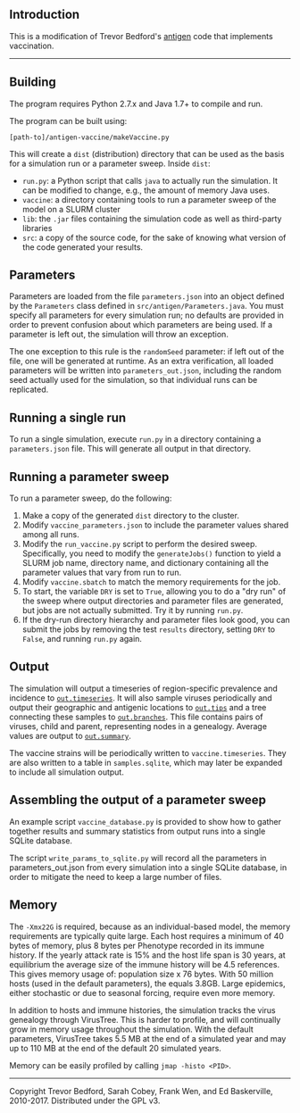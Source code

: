 ## Introduction

This is a modification of Trevor Bedford's [antigen](https://github.com/trvrb/antigen) code that implements vaccination.

-------------------------------------------

## Building

The program requires Python 2.7.x and Java 1.7+ to compile and run.

The program can be built using:

```{bash}
[path-to]/antigen-vaccine/makeVaccine.py
```	

This will create a `dist` (distribution) directory that can be used as the basis for
a simulation run or a parameter sweep. Inside `dist`:

* `run.py`: a Python script that calls `java` to actually run the simulation. It can be
modified to change, e.g., the amount of memory Java uses.
* `vaccine`: a directory containing tools to run a parameter sweep of the model on
a SLURM cluster
* `lib`: the `.jar` files containing the simulation code as well as third-party libraries
* `src`: a copy of the source code, for the sake of knowing what version of the code
generated your results.
	
## Parameters

Parameters are loaded from the file `parameters.json` into an object defined by the
`Parameters` class defined in `src/antigen/Parameters.java`. You must specify all
parameters for every simulation run; no defaults are provided in order to prevent
confusion about which parameters are being used. If a parameter is left out, the
simulation will throw an exception.

The one exception to this rule is the `randomSeed` parameter: if left out of the file,
one will be generated at runtime. As an extra verification, all loaded parameters will be
written into `parameters_out.json`, including the random seed actually used for the
simulation, so that individual runs can be replicated.

## Running a single run

To run a single simulation, execute `run.py` in a directory containing a `parameters.json`
file. This will generate all output in that directory.

## Running a parameter sweep

To run a parameter sweep, do the following:
1. Make a copy of the generated `dist` directory to the cluster.
2. Modify `vaccine_parameters.json` to include the parameter values shared among all runs.
3. Modify the `run_vaccine.py` script to perform the desired sweep. Specifically, you need
to modify the `generateJobs()` function to yield a SLURM job name, directory name, and
dictionary containing all the parameter values that vary from run to run.
4. Modify `vaccine.sbatch` to match the memory requirements for the job.
5. To start, the variable `DRY` is set to `True`, allowing you to do a "dry run" of the
sweep where output directories and parameter files are generated, but jobs are not
actually submitted. Try it by running `run.py`.
6. If the dry-run directory hierarchy and parameter files look good, you can submit the
jobs by removing the test `results` directory, setting `DRY` to `False`, and running
`run.py` again.

## Output

The simulation will output a timeseries of region-specific prevalence and incidence to
[`out.timeseries`](example/out.timeseries).  It will also sample viruses periodically and output their 
geographic and antigenic locations to [`out.tips`](example/out.tips) and a tree connecting these samples 
to [`out.branches`](example/out.branches).  This file contains pairs of viruses, child and parent, 
representing nodes in a genealogy.  Average values are output to [`out.summary`](example/out.summary).

The vaccine strains will be periodically written to `vaccine.timeseries`. They are also written
to a table in `samples.sqlite`, which may later be expanded to include all simulation output.

## Assembling the output of a parameter sweep

An example script `vaccine_database.py` is provided to show how to gather together results
and summary statistics from output runs into a single SQLite database.

The script `write_params_to_sqlite.py` will record all the parameters in parameters_out.json from every simulation into a single SQLite database, in order to mitigate the need to keep a large number of files.

## Memory

The `-Xmx22G` is required, because as an individual-based model, the memory requirements are
typically quite large. Each host requires a minimum of 40 bytes of memory, plus 8 bytes per
Phenotype recorded in its immune history.  If the yearly attack rate is 15% and the host life span
is 30 years, at equilibrium the average size of the immune history will be 4.5 references.  This
gives memory usage of: population size x 76 bytes.  With 50 million hosts (used in the default
parameters), the equals 3.8GB. Large epidemics, either stochastic or due to seasonal forcing, require even more memory.

In addition to hosts and immune histories, the simulation tracks the virus genealogy through
VirusTree.  This is harder to profile, and will continually grow in memory usage throughout the
simulation.  With the default parameters, VirusTree takes 5.5 MB at the end of a simulated year and
may up to 110 MB at the end of the default 20 simulated years.

Memory can be easily profiled by calling `jmap -histo <PID>`.

-------------------------------------------

Copyright Trevor Bedford, Sarah Cobey, Frank Wen, and Ed Baskerville, 2010-2017. Distributed under the GPL v3.